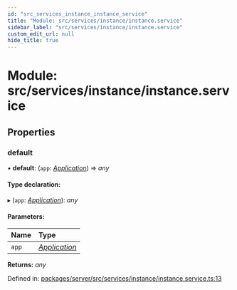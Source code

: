 ```yaml
---
id: "src_services_instance_instance_service"
title: "Module: src/services/instance/instance.service"
sidebar_label: "src/services/instance/instance.service"
custom_edit_url: null
hide_title: true
---
```


# Module: src/services/instance/instance.service

## Properties

### default

• **default**: (`app`: [*Application*](src_declarations.md#application)) => *any*

#### Type declaration:

▸ (`app`: [*Application*](src_declarations.md#application)): *any*

#### Parameters:

Name | Type |
:------ | :------ |
`app` | [*Application*](src_declarations.md#application) |

**Returns:** *any*

Defined in: [packages/server/src/services/instance/instance.service.ts:13](https://github.com/xr3ngine/xr3ngine/blob/7650c2bea/packages/server/src/services/instance/instance.service.ts#L13)

